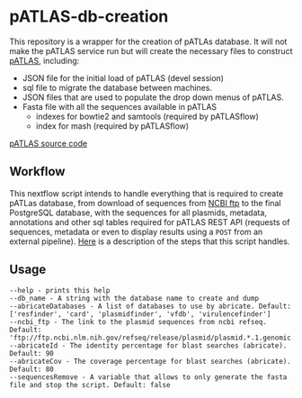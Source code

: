 # pATLAS-db-creation
This repository is a wrapper for the creation of pATLAs database. It
will not make the pATLAS service run but will create the necessary files
to construct [pATLAS](www.patlas.site), including:

* JSON file for the initial load of pATLAS (devel session)
* sql file to migrate the database between machines.
* JSON files that are used to populate the drop down menus of pATLAS.
* Fasta file with all the sequences available in pATLAS
    * indexes for bowtie2 and samtools (required by pATLASflow)
    * index for mash (required by pATLASflow)

[pATLAS source code](https://github.com/tiagofilipe12/pATLAS)

## Workflow

This nextflow script intends to handle everything that is required to create
pATLas database, from download of sequences from [NCBI ftp](ftp://ftp.ncbi.nlm.nih.gov/refseq/release/plasmid/)
 to the final PostgreSQL database, with the sequences for all plasmids,
 metadata, annotations and other sql tables required for pATLAS REST API
 (requests of sequences, metadata or even to display results using a `POST`
 from an external pipeline). [Here](https://tiagofilipe12.gitbooks.io/patlas/content/database_creation.html)
 is a description of the steps that this script handles.

## Usage

```
--help - prints this help
--db_name - A string with the database name to create and dump
--abricateDatabases - A list of databases to use by abricate. Default: ['resfinder', 'card', 'plasmidfinder', 'vfdb', 'virulencefinder']
--ncbi_ftp - The link to the plasmid sequences from ncbi refseq. Default: 'ftp://ftp.ncbi.nlm.nih.gov/refseq/release/plasmid/plasmid.*.1.genomic.fna.gz'
--abricateId - The identity percentage for blast searches (abricate). Default: 90
--abricateCov - The coverage percentage for blast searches (abricate). Default: 80
--sequencesRemove - A variable that allows to only generate the fasta file and stop the script. Default: false
```
